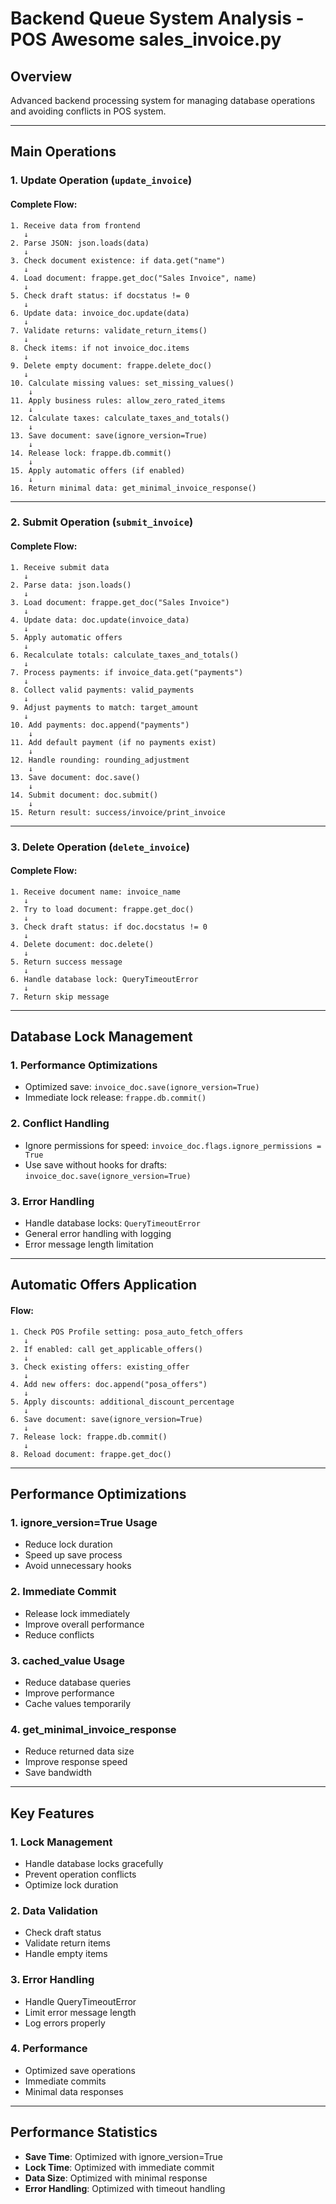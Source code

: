 # Backend Queue System Analysis - POS Awesome sales_invoice.py

## Overview
Advanced backend processing system for managing database operations and avoiding conflicts in POS system.

---

## Main Operations

### 1. Update Operation (`update_invoice`)

#### Complete Flow:
```
1. Receive data from frontend
   ↓
2. Parse JSON: json.loads(data)
   ↓
3. Check document existence: if data.get("name")
   ↓
4. Load document: frappe.get_doc("Sales Invoice", name)
   ↓
5. Check draft status: if docstatus != 0
   ↓
6. Update data: invoice_doc.update(data)
   ↓
7. Validate returns: validate_return_items()
   ↓
8. Check items: if not invoice_doc.items
   ↓
9. Delete empty document: frappe.delete_doc()
   ↓
10. Calculate missing values: set_missing_values()
    ↓
11. Apply business rules: allow_zero_rated_items
    ↓
12. Calculate taxes: calculate_taxes_and_totals()
    ↓
13. Save document: save(ignore_version=True)
    ↓
14. Release lock: frappe.db.commit()
    ↓
15. Apply automatic offers (if enabled)
    ↓
16. Return minimal data: get_minimal_invoice_response()
```

---

### 2. Submit Operation (`submit_invoice`)

#### Complete Flow:
```
1. Receive submit data
   ↓
2. Parse data: json.loads()
   ↓
3. Load document: frappe.get_doc("Sales Invoice")
   ↓
4. Update data: doc.update(invoice_data)
   ↓
5. Apply automatic offers
   ↓
6. Recalculate totals: calculate_taxes_and_totals()
   ↓
7. Process payments: if invoice_data.get("payments")
   ↓
8. Collect valid payments: valid_payments
   ↓
9. Adjust payments to match: target_amount
   ↓
10. Add payments: doc.append("payments")
    ↓
11. Add default payment (if no payments exist)
    ↓
12. Handle rounding: rounding_adjustment
    ↓
13. Save document: doc.save()
    ↓
14. Submit document: doc.submit()
    ↓
15. Return result: success/invoice/print_invoice
```

---

### 3. Delete Operation (`delete_invoice`)

#### Complete Flow:
```
1. Receive document name: invoice_name
   ↓
2. Try to load document: frappe.get_doc()
   ↓
3. Check draft status: if doc.docstatus != 0
   ↓
4. Delete document: doc.delete()
   ↓
5. Return success message
   ↓
6. Handle database lock: QueryTimeoutError
   ↓
7. Return skip message
```

---

## Database Lock Management

### 1. **Performance Optimizations**
- Optimized save: `invoice_doc.save(ignore_version=True)`
- Immediate lock release: `frappe.db.commit()`

### 2. **Conflict Handling**
- Ignore permissions for speed: `invoice_doc.flags.ignore_permissions = True`
- Use save without hooks for drafts: `invoice_doc.save(ignore_version=True)`

### 3. **Error Handling**
- Handle database locks: `QueryTimeoutError`
- General error handling with logging
- Error message length limitation

---

## Automatic Offers Application

#### Flow:
```
1. Check POS Profile setting: posa_auto_fetch_offers
   ↓
2. If enabled: call get_applicable_offers()
   ↓
3. Check existing offers: existing_offer
   ↓
4. Add new offers: doc.append("posa_offers")
   ↓
5. Apply discounts: additional_discount_percentage
   ↓
6. Save document: save(ignore_version=True)
   ↓
7. Release lock: frappe.db.commit()
   ↓
8. Reload document: frappe.get_doc()
```

---

## Performance Optimizations

### 1. **ignore_version=True Usage**
- Reduce lock duration
- Speed up save process
- Avoid unnecessary hooks

### 2. **Immediate Commit**
- Release lock immediately
- Improve overall performance
- Reduce conflicts

### 3. **cached_value Usage**
- Reduce database queries
- Improve performance
- Cache values temporarily

### 4. **get_minimal_invoice_response**
- Reduce returned data size
- Improve response speed
- Save bandwidth

---

## Key Features

### 1. **Lock Management**
- Handle database locks gracefully
- Prevent operation conflicts
- Optimize lock duration

### 2. **Data Validation**
- Check draft status
- Validate return items
- Handle empty items

### 3. **Error Handling**
- Handle QueryTimeoutError
- Limit error message length
- Log errors properly

### 4. **Performance**
- Optimized save operations
- Immediate commits
- Minimal data responses

---

## Performance Statistics

- **Save Time**: Optimized with ignore_version=True
- **Lock Time**: Optimized with immediate commit
- **Data Size**: Optimized with minimal response
- **Error Handling**: Optimized with timeout handling